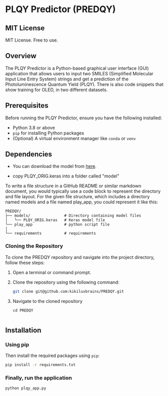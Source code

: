 # PLQY Predictor (PREDQY)

## MIT License
MIT License. Free to use.

## Overview
The PLQY Predictor is a Python-based graphical user interface (GUI) application that allows users to input two SMILES (Simplified Molecular Input Line Entry System) strings and get a prediction of the Photoluminescence Quantum Yield (PLQY). There is also code snippets that show training for OLED, in two different datasets.

## Prerequisites
Before running the PLQY Predictor, ensure you have the following installed:
- Python 3.8 or above
- `pip` for installing Python packages
- (Optional) A virtual environment manager like `conda` or `venv`

## Dependencies

- You can download the model from [here](https://drive.google.com/drive/u/1/folders/1kqHjEo4z5aOUw9aQf7mNxjz8u_MwgJJ9).

- copy PLQY_ORIG.keras into a folder called "model"

  
To write a file structure in a GitHub README or similar markdown document, you would typically use a code block to represent the directory and file layout. For the given file structure, which includes a directory named models and a file named play_app, you could represent it like this:

```
PREDQY/
├── models/               # Directory containing model files
│   └── PLQY_ORIG.keras   # Keras model file
└── play_app              # python script file
│
└── requirements          # requirements
```


### Cloning the Repository

To clone the PREDQY repository and navigate into the project directory, follow these steps:

1. Open a terminal or command prompt.

2. Clone the repository using the following command:

   ```bash
   git clone git@github.com:kikiluvbrains/PREDQY.git

3. Navigate to the cloned repository
   ```
   cd PREDQY


## Installation

### Using pip
Then install the required packages using `pip`:

```bash
pip install -r requirements.txt
```
### Finally, run the application
```
python plqy_app.py
```

